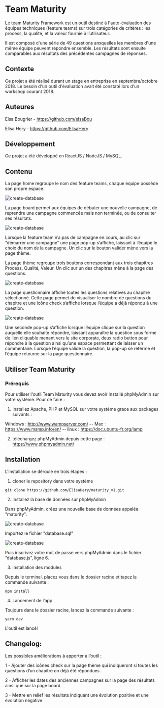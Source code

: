 # Team Maturity
Le team Maturity Framework est un outil destiné à l'auto-évaluation des équipes techniques (feature teams) sur trois catégories de critères : 
les process, la qualité, et la valeur fournie à l’utilisateur.

Il est composé d'une série de 49 questions anxquelles les membres d'une même équipe peuvent répondre ensemble.
Les résultats sont ensuite comparables aux résultats des précédentes campagnes de réponses.

## Contexte

Ce projet a été réalisé durant un stage en entreprise en septembre/octobre 2018. 
Le besoin d'un outil d'évaluation avait été constaté lors d'un workshop courant 2018.

## Auteures

Elsa Bougrier - https://github.com/elsaBou 

Elisa Hery - https://github.com/ElisaHery

## Développement

Ce projet a été développé en ReactJS / NodeJS / MySQL.

## Contenu

La page home regroupe le nom des feature teams, chaque équipe possède son propre espace.

![create-database](screenshots/home-copie.png)

La page board permet aux équipes de débuter une nouvelle campagne, de reprendre une campagne commencée 
mais non terminée, ou de consulter ses résultats.

![create-database](screenshots/board.png)

Lorsque la feature team n’a pas de campagne en cours, au clic sur “démarrer une campagne” une page pop-up s’affiche, laissant à l’équipe le choix du nom de la campagne. 
Un clic sur le bouton valider mène vers la page thème. 

La page thème regroupe trois boutons correspondant aux trois chapitres Process, Qualité, Valeur. 
Un clic sur un des chapitres mène à la page des questions. 

![create-database](screenshots/themes.png)


La page questionnaire affiche toutes les questions relatives au chapitre sélectionné. 
Cette page permet de visualiser le nombre de questions du chapitre et une icône check 
s’affiche lorsque l’équipe a déjà répondu à une question. 

![create-database](screenshots/questions.png)


Une seconde pop-up s’affiche lorsque l’équipe clique sur la question auquelle elle souhaite répondre, 
laissant apparaître la question sous forme de lien cliquable menant vers le site corporate, 
deux radio button pour répondre à la question ainsi qu’une espace permettant de laisser un commentaire. 
Lorsque l’équipe valide la question, la pop-up se referme et l’équipe retourne sur la page questionnaire. 


## Utiliser Team Maturity

### Prérequis
Pour utiliser l'outil Team Maturity vous devez avoir installé phpMyAdmin sur votre système. Pour ce faire :

1) Installez Apache, PHP et MySQL sur votre système grace aux packages suivants :

Windows : http://www.wampserver.com/  --  Mac : https://www.mamp.info/en/ -- linux : https://doc.ubuntu-fr.org/lamp 

2) téléchargez phpMyAdmin depuis cette page : https://www.phpmyadmin.net/ 

## Installation
L'installation se déroule en trois étapes :

1) cloner le repository dans votre système

```` 
git clone https://github.com/ElisaHery/maturity_v1.git 
````

2) Installez la base de données sur phpMyAdmin

Dans phpMyAdmin, créez une nouvelle base de données appelée "maturity".

![create-database](screenshots/create_db.png)

Importez le fichier "database.sql"

![create-database](screenshots/import_db.png)


Puis inscrivez votre mot de passe vers phpMyAdmin dans le fichier “database.js”, ligne 6.

3) installation des modules

Depuis le terminal, placez vous dans le dossier racine et tapez la commande suivante :

````
npm install
````

4) Lancement de l’app

Toujours dans le dossier racine, lancez la commande suivante :

````
yarn dev
````

L'outil est lancé!


## Changelog: 

Les possibles améliorations à apporter à l’outil :

1 - Ajouter des icônes check sur la page thème qui indiqueront si toutes les questions d’un chapitre on déjà été répondues. 

2 - Afficher les dates des anciennes campagnes sur la page des résultats ainsi que sur la page board. 

3 - Mettre en relief les résultats indiquant une évolution positive et une évolution négative





